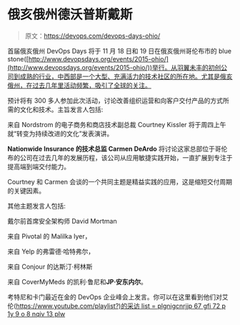 # 俄亥俄州德沃普斯戴斯

> 原文：<https://devops.com/devops-days-ohio/>

首届俄亥俄州 DevOps Days 将于 11 月 18 日和 19 日在俄亥俄州哥伦布市的 blue stone([http://www.devopsdays.org/events/2015-ohio/](http://www.devopsdays.org/events/2015-ohio/))举行。从羽翼未丰的初创公司到成熟的行业，中西部是一个大型、充满活力的技术社区的所在地。尤其是俄亥俄州，在过去几年里活动频繁，吸引了全球的关注。

预计将有 300 多人参加此次活动，讨论改善组织运营和向客户交付产品的方式所需的文化和技术。主旨发言人包括:

来自 Nordstrom 的电子商务和商店技术副总裁 Courtney Kissler 将于周四上午就“转变为持续改进的文化”发表演讲。

**Nationwide Insurance 的技术总监 Carmen DeArdo** 将讨论这家总部位于哥伦布的公司在过去几年的发展历程，该公司从应用敏捷实践开始，一直扩展到专注于提高端到端交付能力。

Courtney 和 Carmen 会谈的一个共同主题是精益实践的应用，这是缩短交付周期的关键因素。

其他主题发言人包括:

戴尔前首席安全架构师 David Mortman

来自 Pivotal 的 Malilka Iyer，

来自 Yelp 的弗雷德·哈特弗尔，

来自 Conjour 的达斯汀·柯林斯

来自 CoverMyMeds 的凯利·鲁尼和**JP·安东内尔**。

考特尼和卡门最近在金的 DevOps 企业峰会上发言。你可以在这里看到他们对艾伦([https://www.youtube.com/playlist?)的采访 list = plgnigcnrjjp 67 gfi 72 p 1y 9 o 8 nqiv 13 plw](https://www.youtube.com/playlist?list=PLGnigCNRJjp67gfI72P1Y9O8NqIv13PLW)